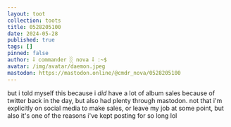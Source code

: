 ```yaml
---
layout: toot
collection: toots
title: 0528205100
date: 2024-05-28
published: true
tags: []
pinned: false
author: ⸸ commander ░ nova ⸸ :~$
avatar: /img/avatar/daemon.jpeg
mastodon: https://mastodon.online/@cmdr_nova/0528205100
---
```


but i told myself this because i _did_ have a lot of album sales because of twitter back in the day, but also had plenty through mastodon. not that i'm explicitly on social media to make sales, or leave my job at some point, but also it's one of the reasons i've kept posting for so long lol
